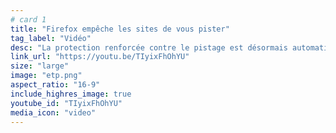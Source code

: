 ```yaml
---
# card 1
title: "Firefox empêche les sites de vous pister"
tag_label: "Vidéo"
desc: "La protection renforcée contre le pistage est désormais automatique avec Firefox, empêchant les site de vous suivre."
link_url: "https://youtu.be/TIyixFhOhYU"
size: "large"
image: "etp.png"
aspect_ratio: "16-9"
include_highres_image: true
youtube_id: "TIyixFhOhYU"
media_icon: "video"
---
```

